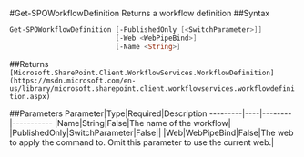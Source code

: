 #Get-SPOWorkflowDefinition
Returns a workflow definition
##Syntax
```powershell
Get-SPOWorkflowDefinition [-PublishedOnly [<SwitchParameter>]]
                          [-Web <WebPipeBind>]
                          [-Name <String>]
```


##Returns
```[Microsoft.SharePoint.Client.WorkflowServices.WorkflowDefinition](https://msdn.microsoft.com/en-us/library/microsoft.sharepoint.client.workflowservices.workflowdefinition.aspx)```

##Parameters
Parameter|Type|Required|Description
---------|----|--------|-----------
|Name|String|False|The name of the workflow|
|PublishedOnly|SwitchParameter|False||
|Web|WebPipeBind|False|The web to apply the command to. Omit this parameter to use the current web.|
